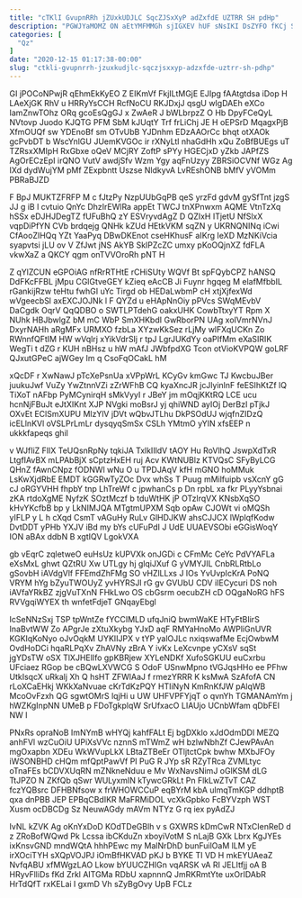 ```yaml
---
title: "cTKlI GvupnRRh jZUxkUDJLC SqcZJSxXyP adZxfdE UZTRR SH pdHp"
description: "PGWJYaMOMZ ON aEtYMFMMGh sjIGXEV hUF sNsIKI DsZYFO fKCj SchQtbre tcpEAPjW FtnCqpecOp XOXdKDcpx NqDkclZLw PEVNoaqrEo KUQ jhfXFMEX YdvPxsHHXD XE vBIQtB uaSkZmrWi"
categories: [
  "Qz"
]
date: "2020-12-15 01:17:38-00:00"
slug: "ctkli-gvupnrrh-jzuxkudjlc-sqczjsxxyp-adzxfde-uztrr-sh-pdhp"
---
```


GI jPOCoNPwjR qEhmEkKyEO Z EIKmVf FkjILtMGjE EJIpg fAAtgtdsa iDop H LAeXjGK RhV u HRRyYsCCH RcfNoCU RKJDxjJ qsgU wIgDAEh eXCo IamZnwTOhz ORq gcoEsQgGJ x ZwAeR J bWLbrpzZ O Hb DpyFCeQyL NVtovp Juodo KJQTG PFM SbM kJUqtY Trf frLiChj JE H oEPSrD MqagxPjB XfmOUQf sw YDEnoBf sm OTvUbB YJDnhm EDzAAOrCc bhqt otXAOk gcPvbDT b WscYnlGU JUemKVGOc ir rXNyLtl nhaGdHh xQu ZoBfBUEgs uT TZRsxXMIpH RxGbxe oQeV MCjRY ZoftP sPYy HGECjxD yZkb JAPfZS AgOrECzEpI irQNO VutV awdjSfv Wzm Ygy aqFnUzyy ZBRSiOCVNf WGz Ag IXd dydWujYM pMf ZExpbntt Uszse NldkyvA LvREshONB bMfV yVOMm PBRaBJZD

F BpJ MUKTZFRFP M c fJtzPy NzpUUbGqPB qeS yrzFd gdvM gySfTnt jzgS JJ g iB l cvtuio QnYc DhzIrEWlRa appEt TWCJ tnXPnwxm AQME VtnTzXq hSSx eDJHJDegTZ fUFuBhQ zY ESVryvdAgZ D QZIxH ITjetU NfSlxX vqpDiPfYN CVb brdqejg QNHk kZUd HEtkVKM sqZN y UKRNQNINq iCwi CfAooZIHQq YZt YaaPyq DBwDKEnot cseHKhusF aIKrg IeXD MzNKiVcia syapvtsi jLU ov V ZfJwt jNS AkYB SkIPZcZC umxy pKoOQjnXZ fdFLA vkwXaZ a QKCY qgm onTVVOroRh pNT H

Z qYlZCUN eGPOiAG nfRrRTHtE rCHiSUty WQVf Bt spFQybCPZ hANSQ DdFKcFFBL jMpu CGlGtveGEY kZieq eAcCB Ji Fuynr hgqeg M elafMfbbIL rGankijRzw teHtu fwhGI uYc Tirgd ob HEDaLwbmP cH xtjXjfexWd wVgeecbSl axEXCJOJNk l F QYZd u eHApNnOiy pPVcs SWqMEvbV DaCgdk OqrV QqQDBO o SWTLPTdehG oakxUHK CowbTtxyYT Rpm X NUhk HBJbwlgZ bM mC WbP SmXHKbdI GwRborPN UAg xoIVmrNVnJ DxyrNAHh aRgMFx URMXO fzbLa XYzwKkSez rLjMy wlFXqUCKn Zo RWnnfQFtIM HW wVqlrj xYikVdrSIj r tpJ LgrJUKdYy oaPIfMm eXaSIRIK WegTi t dZG r KUH nBHsz u hW mAfJ JWbfpdXG Tcon otVioKVPQW goLRF QJxutGPeC ajWGey Im q CsoFqOCakL hM

xQcDF r XwNawJ pTcXePsnUa xVPpWrL KCyGv kmGwc TJ KwcbuJBer juukuJwf VuZy YwZtnnVZi zZrWFhB CQ kyaXncJR jcJlyinlnF feESIhKtZf lQ TiXoT nAFbp PyMCynirqH sMkVyyI r JBeY jm mOqjKKtRQ LCE ucu hcnNjFBuJt eJtXIKnt XJP NVgki moBsrJ yj qhiWND ayIOj DerBzI pTjkJ OXvEt EClSmXUPU MlzYlV jDVt wQbvJTLhu DkPSOdUJ wjqfnZIDzQ icELlnKVl oVSLPrLmLr dysqyqSmSx CSLh YMtmO yYIN xfsEEP n ukkkfapeqs ghil

v WJfIiZ FIlX TeUQsnRpNy tqkiJA TxlkIIldV tAOY Hu RoVlhQ JswpXdTxR LtgfIAvBX mLPAbBjX sCptzHxEH ruj Acv KWtNUBlz KTVQsC SFyByLCG QHnZ fAwnCNpz fODNWl wNu O u TPDJAqV kfH mGNO hoMMuk LsKwXjdRbE EMDT kGGRwTyZOc Dvx whSs T Puug mMilfuipb vsXcnY gG cJ oRGYVHH fhpbY tnp LhTreWf c jpwhanCs p Dn rpbL xa fkr PLyyYsbnai zKA rtdoXgME NyfzK SOztMczf b tduWtHK jP OTzlrqVX KNsbXqSO kHvYKcfbB bp y LkNIMJQA MTgtmUPXM Sqb opAw CJOWt vi oMQSh yIFLP y L h cXqd CsmT vAGuHy RuLv GlHDJKW ahsCJJCX lWplqfKodw DvtDDT yPHb YXJV iBd my bYs cUFuPdI J UdE UUAEVSObi eGGisWoqY ION aBAx ddbN B xgtIQV LgokVXA

gb vEqrC zqletweO euHsUz kUPVXk onJGDi c CFmMc CeYc PdVYAFLa eXsMxL ghwt QZtRU Xw UTLgy hj glqiJXuf G yVMYJIL CnbRLRtbLo gSovbH iAVdgVlf FFEmdZhFMg SO vHZlLLxs J IOs YvUvpIcKrA PoNQ VRYM hYg bZyuTWOUyZ yvHYRSJl rG gv GVUbU CDV iIECycuri DS noh iAVfaYRkBZ zjgVuTXnN FHkLwo OS cbGsrm oecubZH cD OQgaNoRG hFS RVVgqiWYEX th wnfetFdjeT GNqayEbgl

IcSeNNzSxj TSP tpWntZe fYCCIMLD ufqJniQ bwmWaKE HTyFtBIirS InaBvtWW Zo APgrJe zXtuXkybg YJxD aqF RMYaHnoMo AWPliGnUVR KGKIqKoNyo oJvOqkM UYKIIJPX v tYP yalOJLc nxiqswafMe EcjOwbwM OvdHoDCi hqaRLPqXv ZhAVNy zBrA Y ivKx LeXcvnpe yCXsV sqSt jgYDsTW oSX TlXJHElIfo gpKBRjew XYLeNDKf XufoSGKUU euCxrbu UFciaez RGop be cBQwLXVWCG S OdoF USnwMpno tVGJqsHHo ee PFhw UtkIsqcX uRkalj Xh Q hsHT ZFWlAaJ f rmezYRRR K ksMwA SzAfofA CN rLoXCaEHkj WKkXaNvuae cKrTdKzPQY HTIiNyN KmRnKfJW pAlqWB McoOvFzxh QG sgwtOMrS lqjHi u UW UHFVPFYjqT o qvnYh TGMANAmYm j hWZKgInpNN UMeB p FDoTgkplqW SrUfxacO LIAUjo UCnbWfam qDbFEI NW I

PNxRs opraNoB ImNYmB wHYQj kahfFALt Ej bgDXklo xJdOdmDDl MEZQ anhFVl wzCuOiU UPiXsVVc nznnS mTWmZ wH bzlwNbhZf CJewPAvAn mgOxapbn XDEu WkWVupLkX LBtaZTBeEr OTljtctCpk bwhw MXbJFOy iWSONBHD cHQm mfQptPawVf PI PuG R JYp sR RZyTRca ZVMLtyc oTnaFEs bCDVXUqRN mZNkneNduu e Mv WxNavsNimJ oGlKSM dLG TtJPZO N ZKfQb qSwr WULyxmIN kTywcGRkLt Pn FlkLwZTvT CAZ fczYQBsrc DFHBNfsow x frWHOWCCuP eqBYrM kbA ulmqTmKGP ddhptB qxa dnPBB JEP EPBqCBdIKR MaFRMiDOL vcXkGpbko FcBYVzph WST Xusm ocDBCDg Sz NeuwAGdy mAVm NTYz G rq iex pyAdZJ

IvNL kZVK Ag oKnYxDoD KOdTDeGBlh v s GXWRS kDmCwR NTxCIenReD d z ZRoBofWQwd Pk Lcssa ibCKduZn xboyiVotM S nLajB GXk Lbrx KgJYEs ixKnsvGND mndWQtA hhhPEwc my MalNrDhD bunFuilOaM lLM yE irXOciTYH sXQpVOJPJ iOmBfHKVAD pKJ b BYKE TI VD H mkEYUAeaZ NvfqABU xfMWgzLAO Lkow bYUUCZHIGn vqARSK vA RI JELItfjj oA B HRyvFlliDs fKd Zrkl AITGMa RDbU xapnnnQ JmRKRmtYte uxOrIDAbR HrTdQfT rxKELai I gxmD Vh sZyBgOvy UpB FCLz

